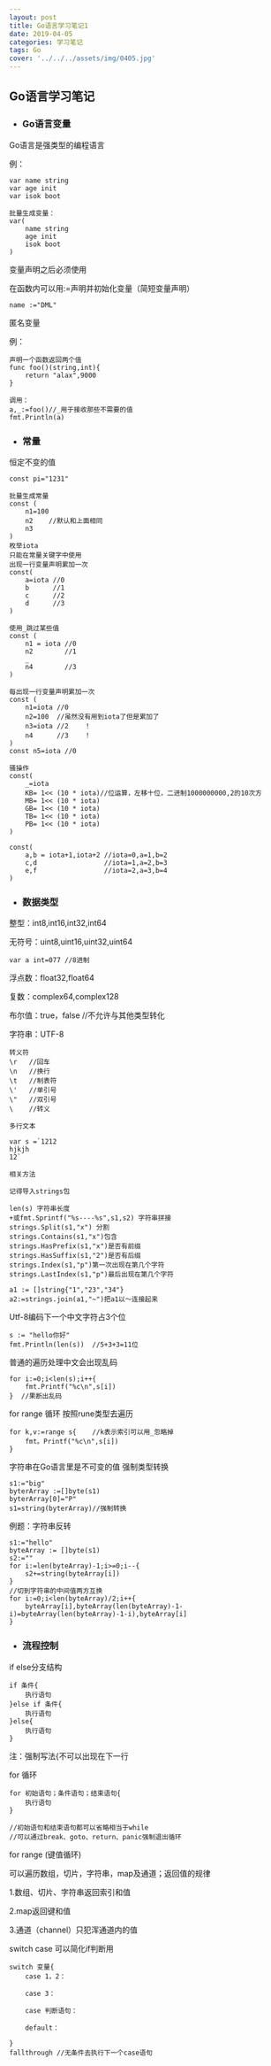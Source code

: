 ```yaml
---
layout: post
title: Go语言学习笔记1
date: 2019-04-05
categories: 学习笔记
tags: Go
cover: '../../../assets/img/0405.jpg'
---
```




## Go语言学习笔记

+ ### Go语言变量

Go语言是强类型的编程语言

例：
```
var name string
var age init
var isok boot

批量生成变量：
var(
    name string
    age init
    isok boot
)

```

变量声明之后必须使用

在函数内可以用:=声明并初始化变量（简短变量声明）
```
name :="DML"
```

匿名变量

例：
```
声明一个函数返回两个值
func foo()(string,int){
    return "alax",9000
}

调用：
a,_:=foo()//_用于接收那些不需要的值
fmt.Println(a)
```

+ ### 常量

恒定不变的值
```
const pi="1231"

批量生成常量
const (
    n1=100
    n2    //默认和上面相同
    n3
)
枚举iota
只能在常量关键字中使用
出现一行变量声明累加一次
const(
    a=iota //0
    b      //1
    c      //2
    d      //3
)

使用_跳过某些值
const (
    n1 = iota //0
    n2        //1
    _
    n4        //3
)

每出现一行变量声明累加一次
const (
    n1=iota //0
    n2=100  //虽然没有用到iota了但是累加了
    n3=iota //2    ！
    n4      //3    ！
)
const n5=iota //0

骚操作
const(
    _=iota
    KB= 1<< (10 * iota)//位运算，左移十位，二进制1000000000,2的10次方
    MB= 1<< (10 * iota)
    GB= 1<< (10 * iota)
    TB= 1<< (10 * iota)
    PB= 1<< (10 * iota)
)

const(
    a,b = iota+1,iota+2 //iota=0,a=1,b=2
    c,d                 //iota=1,a=2,b=3
    e,f                 //iota=2,a=3,b=4
)

```

+ ### 数据类型
  
整型：int8,int16,int32,int64

无符号：uint8,uint16,uint32,uint64
```
var a int=077 //8进制
```
浮点数：float32,float64

复数：complex64,complex128

布尔值：true，false //不允许与其他类型转化

字符串：UTF-8
```
转义符
\r   //回车
\n   //换行
\t   //制表符
\'   //单引号
\"   //双引号
\    //转义

多行文本

var s =`1212
hjkjh
12`

相关方法

记得导入strings包

len(s) 字符串长度
+或fmt.Sprintf("%s----%s",s1,s2) 字符串拼接
strings.Split(s1,"x") 分割
strings.Contains(s1,"x")包含
strings.HasPrefix(s1,"x")是否有前缀
strings.HasSuffix(s1,"2")是否有后缀
strings.Index(s1,"p")第一次出现在第几个字符
strings.LastIndex(s1,"p")最后出现在第几个字符

a1 := []string{"1","23","34"}
a2:=strings.join(a1,"~")把a1以～连接起来
```

Utf-8编码下一个中文字符占3个位
```
s := "hello你好"
fmt.Println(len(s))  //5+3+3=11位
```
普通的遍历处理中文会出现乱码

```
for i:=0;i<len(s);i++{
    fmt.Printf("%c\n",s[i])
}  //果断出乱码
```

for range 循环 按照rune类型去遍历
```
for k,v:=range s{    //k表示索引可以用_忽略掉
    fmt。Printf("%c\n",s[i])
}
```
字符串在Go语言里是不可变的值
强制类型转换
```
s1:="big"
byterArray :=[]byte(s1)
byterArray[0]="P"
s1=string(byterArray)//强制转换
```

例题：字符串反转

```
s1:="hello"
byteArray := []byte(s1)
s2:=""
for i:=len(byteArray)-1;i>=0;i--{
    s2+=string(byteArray[i])
}
//切到字符串的中间值两方互换
for i:=0;i<len(byteArray)/2;i++{
    byteArray[i],byteArray(len(byteArray)-1-i)=byteArray(len(byteArray)-1-i),byteArray[i]
}
```

+ ### 流程控制

if else分支结构

```
if 条件{
    执行语句
}else if 条件{
    执行语句
}else{
    执行语句
}
```
注：强制写法{不可以出现在下一行

for 循环

```
for 初始语句；条件语句；结束语句{
    执行语句
}

//初始语句和结束语句都可以省略相当于while
//可以通过break、goto、return、panic强制退出循环
```

for range (键值循环)

可以遍历数组，切片，字符串，map及通道；返回值的规律

1.数组、切片、字符串返回索引和值

2.map返回键和值

3.通道（channel）只犯浑通道内的值

switch case 可以简化if判断用 

```
switch 变量{
    case 1，2：

    case 3：

    case 判断语句：

    default：

}
fallthrough //无条件去执行下一个case语句
```

